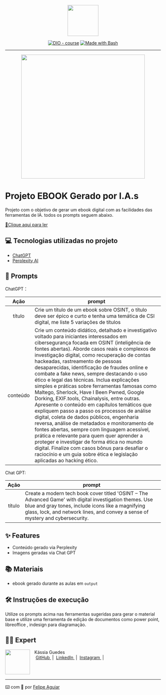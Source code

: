 <p align="center">
    <img width="100" src=".github/assets/banner.png">
</p>


<p align="center">
<a href="https://dio.me/"><img src="https://img.shields.io/badge/DIO-Course-28DA77?logo=youtube" alt="DIO - course"></a>
<a href="https://www.gnu.org/software/bash/" title="Go to Bash homepage"><img src="https://img.shields.io/badge/Prompt-Project-blue?logo=gnu-bash&amp;logoColor=white" alt="Made with Bash"></a></p>

-------
<p align="center">
<img 
    src="./assets/cover.png"
    width="400"  
/>
</p>

# Projeto EBOOK Gerado por I.A.s



Projeto com o objetivo de gerar um ebook digital com as facilidades das ferramentas de IA. todos os prompts
seguem abaixo.

<a href="https://github.com/kassiaellfreig/Artigos-e-estudos-de-caso/blob/main/OSINT.pdf" title="View PDF now"> 📕Clique aqui para ler</a>

## 💻 Tecnologias utilizadas no projeto

- [ChatGPT](https://chat.openai.com/) 
- [Perplexity AI](https://www.perplexity.ai/)

## 🧠 Prompts


ChatGPT：

|   Ação   | prompt                                                                                                                                                                                                                                                                         |
| :------: | ------------------------------------------------------------------------------------------------------------------------------------------------------------------------------------------------------------------------------------------------------------------------------ |
|  título  | Crie um título de um ebook sobre OSINT, o título deve ser épico e curto e tenha uma temática de CSI digital, me liste 5 variações de títulos                                                        |
| conteúdo | Crie um conteúdo didático, detalhado e investigativo voltado para iniciantes interessados em cibersegurança focada em OSINT (inteligência de fontes abertas). Aborde casos reais e complexos de investigação digital, como recuperação de contas hackeadas, rastreamento de pessoas desaparecidas, identificação de fraudes online e combate a fake news, sempre destacando o uso ético e legal das técnicas. Inclua explicações simples e práticas sobre ferramentas famosas como Maltego, Sherlock, Have I Been Pwned, Google Dorking, EXIF.tools, Chainalysis, entre outras. Apresente o conteúdo em capítulos temáticos que expliquem passo a passo os processos de análise digital, coleta de dados públicos, engenharia reversa, análise de metadados e monitoramento de fontes abertas, sempre com linguagem acessível, prática e relevante para quem quer aprender a proteger e investigar de forma ética no mundo digital. Finalize com casos bônus para desafiar o raciocínio e um guia sobre ética e legislação aplicadas ao hacking ético. |


Chat GPT:

|  Ação  | prompt                                                                                 |
| :----: | -------------------------------------------------------------------------------------- |
| título | Create a modern tech book cover titled 'OSINT – The Advanced Game' with digital investigation themes. Use blue and gray tones, include icons like a magnifying glass, lock, and network lines, and convey a sense of mystery and cybersecurity.|

## ✨ Features

- Conteúdo gerado via Perplexity
- Imagens geradas via Chat GPT

## 📚 Materiais

- ebook gerado durante as aulas em `output`

## 🛠️ Instruções de execução

Utilize os prompts acima nas ferramentas sugeridas para gerar o material base e utilize uma ferramenta de edição de documentos como power point, libreoffice , indesign para diagramação.

## 👨‍💻 Expert

<p>
    <img 
      align=left 
      margin=10 
      width=80 
      src="https://avatars.githubusercontent.com/u/142863586?s=400&u=2fc5637cb898ed3aa88726d6ac806d87d328ac24&v=4"
    />
    <p>&nbsp&nbsp&nbspKássia Guedes<br>
    &nbsp&nbsp&nbsp
    <a 
        href="https://github.com/kassiaellfreig">
        GitHub
    </a>
    &nbsp;|&nbsp;
    <a 
        href="https://www.linkedin.com/in/k%C3%A1ssia-e-f-098789129/">
        LinkedIn
    </a>
    &nbsp;|&nbsp;
    <a 
        href="https://www.instagram.com/kassiaellfreig/">
        Instagram
    </a>
    &nbsp;|&nbsp;</p>
</p>
<br/><br/>
<p>


---

⌨️ com 💜 por [Felipe Aguiar](https://github.com/felipeAguiarCode)
